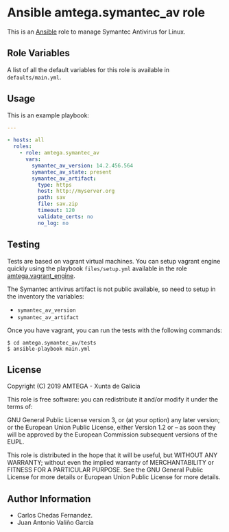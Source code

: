 # Ansible amtega.symantec_av role

This is an [Ansible](http://www.ansible.com) role to manage Symantec Antivirus for Linux.

## Role Variables

A list of all the default variables for this role is available in `defaults/main.yml`.

## Usage

This is an example playbook:

```yaml
---

- hosts: all
  roles:
    - role: amtega.symantec_av
      vars:
        symantec_av_version: 14.2.456.564
        symantec_av_state: present
        symantec_av_artifact:
          type: https
          host: http://myserver.org
          path: sav
          file: sav.zip
          timeout: 120
          validate_certs: no
          no_log: no
```

## Testing

Tests are based on vagrant virtual machines. You can setup vagrant engine quickly using the playbook `files/setup.yml` available in the role [amtega.vagrant_engine](https://galaxy.ansible.com/amtega/vagrant_engine).

The Symantec antivirus artifact is not public available, so need to setup in the inventory the variables:

- `symantec_av_version`
- `symantec_av_artifact`

Once you have vagrant, you can run the tests with the following commands:

```shell
$ cd amtega.symantec_av/tests
$ ansible-playbook main.yml
```

## License

Copyright (C) 2019 AMTEGA - Xunta de Galicia

This role is free software: you can redistribute it and/or modify it under the terms of:

GNU General Public License version 3, or (at your option) any later version; or the European Union Public License, either Version 1.2 or – as soon they will be approved by the European Commission ­subsequent versions of the EUPL.

This role is distributed in the hope that it will be useful, but WITHOUT ANY WARRANTY; without even the implied warranty of MERCHANTABILITY or FITNESS FOR A PARTICULAR PURPOSE.  See the GNU General Public License for more details or European Union Public License for more details.

## Author Information

- Carlos Chedas Fernandez.
- Juan Antonio Valiño García
